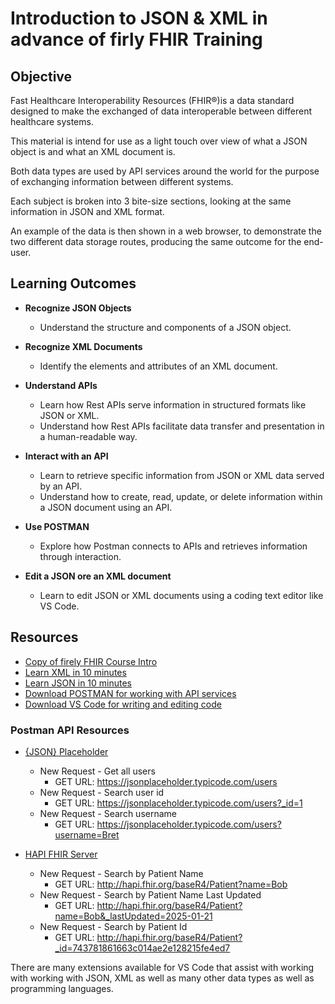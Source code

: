 # Introduction to JSON & XML in advance of firly FHIR Training

## Objective

Fast Healthcare Interoperability Resources (FHIR®)is a data standard designed to make the exchanged of data interoperable between different healthcare systems.

This material is intend for use as a light touch over view of what a JSON object is and what an XML document is.

Both data types are used by API services around the world for the purpose of exchanging information between different systems.

Each subject is broken into 3 bite-size sections, looking at the same information in JSON and XML format.

An example of the data is then shown in a web browser, to demonstrate the two different data storage routes, producing the same outcome for the end-user.

## Learning Outcomes

- **Recognize JSON Objects**
  - Understand the structure and components of a JSON object.

- **Recognize XML Documents**
  - Identify the elements and attributes of an XML document.
  
- **Understand APIs**
  - Learn how Rest APIs serve information in structured formats like JSON or XML.
  - Understand how Rest APIs facilitate data transfer and presentation in a human-readable way.

- **Interact with an API**
  - Learn to retrieve specific information from JSON or XML data served by an API.
  - Understand how to create, read, update, or delete information within a JSON document using an API.

- **Use POSTMAN**
  - Explore how Postman connects to APIs and retrieves information through interaction.

- **Edit a JSON ore an XML document**
  - Learn to edit JSON or XML documents using a coding text editor like VS Code.

## Resources

- [Copy of firely FHIR Course Intro](https://app.mural.co/t/firely9202/m/firely9202/1714390227687/f7fda9422d30669a2dd251b53e68586f2281fec9)
- [Learn XML in 10 minutes](https://www.youtube.com/watch?v=1JblVElt5K0)
- [Learn JSON in 10 minutes](https://www.youtube.com/watch?v=iiADhChRriM)
- [Download POSTMAN for working with API services](https://www.postman.com/downloads/)
- [Download VS Code for writing and editing code](https://code.visualstudio.com/download)

### Postman API Resources

- [{JSON} Placeholder](https://jsonplaceholder.typicode.com/)
  - New Request - Get all users
    - GET URL: https://jsonplaceholder.typicode.com/users
  - New Request - Search user id
    - GET URL: https://jsonplaceholder.typicode.com/users?_id=1
  - New Request - Search username
    - GET URL: https://jsonplaceholder.typicode.com/users?username=Bret

- [HAPI FHIR Server](http://hapi.fhir.org/)
  - New Request - Search by Patient Name
    - GET URL: http://hapi.fhir.org/baseR4/Patient?name=Bob
  - New Request - Search by Patient Name Last Updated
    - GET URL: http://hapi.fhir.org/baseR4/Patient?name=Bob&_lastUpdated=2025-01-21
  - New Request - Search by Patient Id
    - GET URL: http://hapi.fhir.org/baseR4/Patient?_id=743781861663c014ae2e128215fe4ed7

There are many extensions available for VS Code that assist with working with working with JSON, XML as well as many other data types as well as programming languages.
